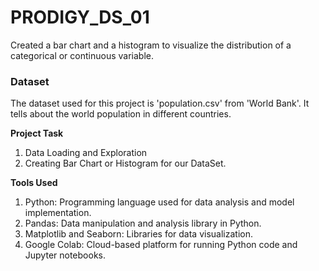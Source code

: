 # PRODIGY_DS_01
Created a bar chart and a histogram to visualize the distribution of a categorical or continuous variable.

### Dataset
The dataset used for this project is 'population.csv' from 'World Bank'. It tells about the world population in different countries.


**Project Task**
   1. Data Loading and Exploration
   2. Creating Bar Chart or Histogram for our DataSet.

**Tools Used**
   1. Python: Programming language used for data analysis and model implementation.
   2. Pandas: Data manipulation and analysis library in Python.
   3. Matplotlib and Seaborn: Libraries for data visualization.
   4. Google Colab: Cloud-based platform for running Python code and Jupyter notebooks.
